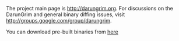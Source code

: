 The project main page is http://darungrim.org.
For discussions on the DarunGrim and general binary diffing issues, visit http://groups.google.com/group/darungrim.

You can download pre-built binaries from [here](https://docs.google.com/uc?authuser=0&id=0B50i14nnOqWbazN1b2JPaHNWQjg&export=download)
